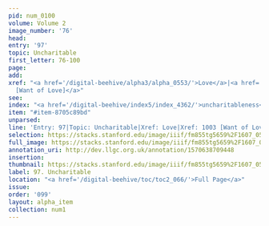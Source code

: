 ```yaml
---
pid: num_0100
volume: Volume 2
image_number: '76'
head: 
entry: '97'
topic: Uncharitable
first_letter: 76-100
page: 
add: 
xref: "<a href='/digital-beehive/alpha3/alpha_0553/'>Love</a>|<a href='/digital-beehive/toc/toc2_186/'>1003
  [Want of Love]</a>"
see: 
index: "<a href='/digital-beehive/index5/index_4362/'>uncharitableness</a>"
item: "#item-8705c89bd"
unparsed: 
line: 'Entry: 97|Topic: Uncharitable|Xref: Love|Xref: 1003 [Want of Love]|Index: uncharitableness|#item-8705c89bd'
selection: https://stacks.stanford.edu/image/iiif/fm855tg5659%2F1607_0543/827,3051,2969,541/full/0/default.jpg
full_image: https://stacks.stanford.edu/image/iiif/fm855tg5659%2F1607_0543/full/full/0/default.jpg
annotation_uri: http://dev.llgc.org.uk/annotation/1570638709448
insertion: 
thumbnail: https://stacks.stanford.edu/image/iiif/fm855tg5659%2F1607_0543/827,3051,600,180/250,/0/default.jpg
label: 97. Uncharitable
location: "<a href='/digital-beehive/toc/toc2_066/'>Full Page</a>"
issue: 
order: '099'
layout: alpha_item
collection: num1
---
```

